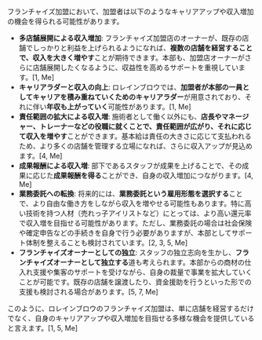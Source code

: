 フランチャイズ加盟において、加盟者は以下のようなキャリアアップや収入増加の機会を得られる可能性があります。

- **多店舗展開による収入増加**: フランチャイズ加盟店のオーナーが、既存の店舗でしっかりと利益を上げられるようになれば、**複数の店舗を経営することで、収入を大きく増やす**ことが期待できます。本部も、加盟店オーナーがさらに店舗展開したくなるように、収益性を高めるサポートを重視しています。[1, Me]
- **キャリアラダーと収入の向上**: ロレインブロウでは、**加盟者が本部の一員としてキャリアを積み重ねていくためのキャリアラダー**が用意されており、それに伴い**年収も上がっていく**可能性があります。[1, Me]
- **責任範囲の拡大による収入増**: 施術者として働く以外にも、**店長やマネージャー、トレーナーなどの役職に就くことで、責任範囲が広がり、それに応じて収入を増やす**ことができます。基本給は責任の大きさに応じて支払われるため、より多くの店舗を管理する立場になれば、さらに収入アップが見込めます。[4, Me]
- **成果報酬による収入増**: 部下であるスタッフが成果を上げることで、その成果に応じた**成果報酬を得る**ことができ、自身の収入増加につながります。[4, Me]
- **業務委託への転換**: 将来的には、**業務委託という雇用形態を選択する**ことで、より自由な働き方をしながら収入を増やせる可能性もあります。特に高い技術を持つ人材（売れっ子アイリストなど）にとっては、より高い還元率で収入増を目指せる可能性があります。ただし、業務委託の場合は社会保険や確定申告などの手続きを自身で行う必要がありますが、本部としてサポート体制を整えることも検討されています。[2, 3, 5, Me]
- **フランチャイズオーナーとしての独立**: スタッフの独立志向を生かし、**フランチャイズオーナーとして独立する**道も考えられます。本部からの商材の仕入れ支援や集客のサポートを受けながら、自身の裁量で事業を拡大していくことが可能です。既存の店舗を譲渡したり、資金援助を行うといった形での支援も検討される場合があります。[5, 7, Me]

このように、ロレインブロウのフランチャイズ加盟は、単に店舗を経営するだけでなく、自身のキャリアアップや収入増加を目指せる多様な機会を提供していると言えます。[1, 5, Me]
